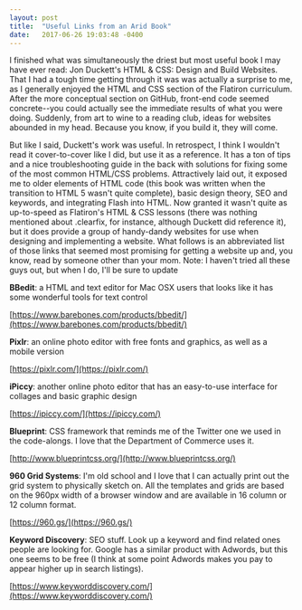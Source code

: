```yaml
---
layout: post
title:  "Useful Links from an Arid Book"
date:   2017-06-26 19:03:48 -0400
---
```



I finished what was simultaneously the driest but most useful book I may have ever read: Jon Duckett's HTML & CSS: Design and Build Websites. That I had a tough time getting through it was was actually a surprise to me, as I generally enjoyed the HTML and CSS section of the Flatiron curriculum. After the more conceptual section on GitHub, front-end code seemed concrete--you could actually see the immediate results of what you were doing. Suddenly, from art to wine to a reading club, ideas for websites abounded in my head. Because you know, if you build it, they will come.

[](https://media.giphy.com/media/4vII2EHlDeV8c/giphy.gif)

But like I said, Duckett's work was useful. In retrospect, I think I wouldn't read it cover-to-cover like I did, but use it as a reference. It has a ton of tips and a nice troubleshooting guide in the back with solutions for fixing some of the most common HTML/CSS problems. Attractively laid out, it exposed me to older elements of HTML code (this book was written when the transition to HTML 5 wasn't quite complete), basic design theory, SEO and keywords, and integrating Flash into HTML. Now granted it wasn't quite as up-to-speed as Flatiron's HTML & CSS lessons (there was nothing mentioned about .clearfix, for instance, although Duckett did reference it), but it does provide a group of handy-dandy websites for use when designing and implementing a website. What follows is an abbreviated list of those links that seemed most promising for getting a website up and, you know, read by someone other than your mom. Note: I haven't tried all these guys out, but when I do, I'll be sure to update 

**BBedit**: a HTML and text editor for Mac OSX users that looks like it has some wonderful tools for text control

[https://www.barebones.com/products/bbedit/](https://www.barebones.com/products/bbedit/)

**Pixlr**: an online photo editor with free fonts and graphics, as well as a mobile version

[https://pixlr.com/](https://pixlr.com/)

**iPiccy**: another online photo editor that has an easy-to-use interface for collages and basic graphic design

[https://ipiccy.com/](https://ipiccy.com/)

**Blueprint**: CSS framework that reminds me of the Twitter one we used in the code-alongs. I love that the Department of Commerce uses it.

[http://www.blueprintcss.org/](http://www.blueprintcss.org/)

**960 Grid Systems**: I'm old school and I love that I can actually print out the grid system to physically sketch on. All the templates and grids are based on the 960px width of a browser window and are available in 16 column or 12 column format.

[https://960.gs/](https://960.gs/)

**Keyword Discovery**: SEO stuff. Look up a keyword and find related ones people are looking for. Google has a similar product with Adwords, but this one seems to be free (I think at some point Adwords makes you pay to appear higher up in search listings).

[https://www.keyworddiscovery.com/](https://www.keyworddiscovery.com/)


